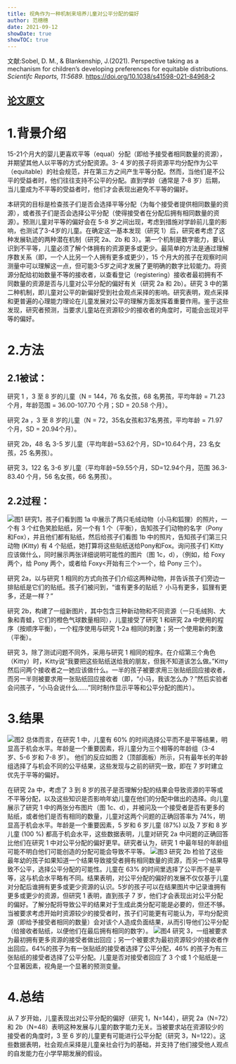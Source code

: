 ```yaml
---
title: 视角作为一种机制来培养儿童对公平分配的偏好
author: 范穗穗
date: 2021-09-12
showDate: true
showTOC: true
---
```

文献:Sobel, D. M., & Blankenship, J.(2021). Perspective taking as a mechanism for children’s developing preferences for equitable distributions. *Scientifc Reports, 11:5689*. 
https://doi.org/10.1038/s41598-021-84968-2

[论文原文](../Source_Files/2021-09-12-FSS2.Pdf)
---
# 1.背景介绍
15-21个月大的婴儿更喜欢平等（equal）分配（即给予接受者相同数量的资源），并期望其他人以平等的方式分配资源。3- 4 岁的孩子将资源平均分配作为公平（equitable）的社会规范，并在第三方之间产生平等分配。然而，当他们是不公平的受益者时，他们往往支持不公平的分配。直到学龄（通常是 7-8 岁）后期，当儿童成为不平等的受益者时，他们才会表现出避免不平等的偏好。

本研究的目标是检查孩子们是否会选择平等分配（为每个接受者提供相同数量的资源），或者孩子们是否会选择公平分配（使得接受者在分配后拥有相同数量的资源）。预测儿童对平等的偏好会在 5-8 岁之间出现，考虑到措施对学龄前儿童的影响，也测试了3-4岁的儿童。在确定这一基本发现（研究 1）后，研究者考虑了这种发展轨迹的两种潜在机制（研究 2a、2b 和 3）。第一个机制是数字能力，要认识到不平等，儿童必须了解个体拥有的资源更多或更少。最简单的方法是通过理解序数关系（即，一个人比另一个人拥有更多或更少），15 个月大的孩子在观察时间测量中可以理解这一点，但可能3-5岁之间才发展了更明确的数字比较能力。将资源分配给初始数量不等的接收者，以查看登记（registering）接收者最初拥有不同数量的资源是否与儿童对公平分配的偏好有关（研究 2a 和 2b）。研究 3 中的第二种机制，即儿童对公平的新偏好受到社会观点采择的影响。研究表明，观点采择和更普遍的心理能力理论在儿童发展对公平的理解方面发挥着重要作用。鉴于这些发现，研究者预测，当要求儿童站在资源较少的接收者的角度时，可能会出现对平等的偏好。
# 2.方法
## 2.1被试：
研究 1 ，3 至 8 岁的儿童（N = 144，76 名女孩，68 名男孩，平均年龄 = 71.23个月，年龄范围 = 36.00-107.70 个月；SD = 20.58 个月）。

研究 2a ，3 至 8 岁的儿童（N = 72，35名女孩和37名男孩，平均年龄 = 71.97个月，SD = 20.94个月）。

研究 2b，48 名 3-5 岁儿童（平均年龄=53.62个月，SD=10.64个月，23 名女孩，25 名男孩）。

研究 3，122 名 3-6 岁儿童（平均年龄=59.55个月，SD=12.94个月，范围 36.3-83.40 个月，56 名女孩，66 名男孩）。
## 2.2过程：
![图1](../Supporting_Information/2021-09-12-FSS2-Fig1.png)
研究1，孩子们看到图 1a 中展示了两只毛绒动物（小马和狐狸）的照片，一个有 3 个红色笑脸贴纸，另一个有 1 个（平衡），告知孩子们动物的名字（Pony和Fox），并且他们都有贴纸，然后给孩子们看图 1b 中的照片，告知孩子们第三只动物 (Kitty) 有 4 个贴纸，她打算将这些贴纸送给Pony和Fox。询问孩子们 Kitty 应该做什么，同时展示两张详细说明可能性的图片（图 1c，d），（例如，给 Foxy 两个，给 Pony 两个，或者给 Foxy<开始有三个>一个，给 Pony 三个）。

研究 2a，以与研究 1 相同的方式向孩子们介绍这两种动物，并告诉孩子们旁边一排贴纸是它们的贴纸。孩子们被问到，“谁有更多的贴纸？ 小马有更多，狐狸有更多，还是一样？”

研究 2b，构建了一组新图片，其中包含三种新动物和不同资源（一只毛绒狗、大象和青蛙，它们的橙色气球数量相同），儿童接受了研究 1 和研究 2a 中使用的程序（按顺序平衡），一个程序使用与研究 1-2a 相同的刺激；另一个使用新的刺激（平衡）。

研究 3，除了测试问题不同外，采用与研究 1 相同的程序。在介绍第三个角色（Kitty）时，Kitty说“我要把这些贴纸送给我的朋友，但我不知道该怎么做。”Kitty然后问两个接收者之一她应该做什么。一半的孩子被要求用三张贴纸回应接收者，而另一半则被要求用一张贴纸回应接收者（即，“小马，我该怎么办？”然后实验者会问孩子，“小马会说什么......”同时制作显示平等和公平分配的图片）。
# 3.结果
![图2](../Supporting_Information/2021-09-12-FSS2-Fig2.png)
总体而言，在研究 1 中，儿童有 60% 的时间选择公平而不是平等结果，明显高于机会水平。年龄是一个重要因素，将儿童分为三个相等的年龄组（3-4 岁、5-6 岁和 7-8 岁）。
他们的反应如图 2（顶部面板）所示，只有最年长的年龄组选择了与机会不同的公平结果，这些发现与之前的研究一致，即在 7 岁时建立优先于平等的偏好。

在研究 2a 中，考虑了 3 到 8 岁的孩子是否理解分配的结果会导致资源的平等或不平等分配，以及这些知识是否影响年幼儿童在他们的分配中做出的选择。向儿童展示了研究 1 中的两张分布图片（图 1c、d），并被问及一个接受者是否有更多的贴纸，或者他们是否有相同的数量，儿童对这两个问题的正确回答率为 74%，明显高于机会水平。年龄是一个重要因素，5 岁和 6 岁儿童 (87%) 以及 7 岁和 8 岁儿童 (100 %) 都高于机会水平，这些数据表明，儿童对研究 2a 中问题的正确回答比他们在研究 1 中对公平分配的偏好更早。研究者认为，研究 1 中最年轻的年龄组可能不明白他们可能创造的分配可能会导致不平等。
![图3](../Supporting_Information/2021-09-12-FSS2-Fig3.png)
研究 2b 检验了这些最年幼的孩子如果知道一个结果导致接受者拥有相同数量的资源，而另一个结果导致不公平，选择公平分配的可能性。儿童在 63% 的时间里选择了公平而不是平等，这与机会水平略有不同。结果表明，对公平分配的偏好的发展不仅仅基于儿童对分配后谁拥有更多或更少资源的认识。5岁的孩子可以在结果图片中记录谁拥有更多或更少的资源，但研究 1 表明，直到孩子 7 岁，他们才会表现出对公平分配的偏好。了解分配将导致公平的结果对于生成此类分配可能是必要的，但还不够。当被要求考虑开始时资源较少的接受者时，孩子们可能更有可能认为，平均分配资源（即给予接受者相同的数量）会对该个人造成负面结果，从而引导他们公平分配（给接收者贴纸，以便他们在最后拥有相同的数字）。
![图4](../Supporting_Information/2021-09-12-FSS2-Fig4.png)
研究 3，一组被要求为最初拥有更多资源的接受者做出回应；另一个被要求为最初资源较少的接收者作出回应。64%的孩子为有一张贴纸的接受者选择了公平分配，46% 的孩子为有三张贴纸的接受者选择了公平分配。儿童是否对接受者回应了 3 个或 1 个贴纸是一个显著因素，视角是一个显著的预测变量。
# 4.总结
从 7 岁开始，儿童表现出对公平分配的偏好（研究 1，N=144），研究 2a（N=72）和 2b（N=48）表明这种发展与儿童的数字能力无关。当被要求站在资源较少的接受者的角度时，3 至 6 岁的儿童更有可能进行公平分配（研究 3，N=122）。这些数据表明，社会观点采择是儿童亲社会行为的基础，并支持了他们接受他人观点的自发能力在小学早期发展的假设。



